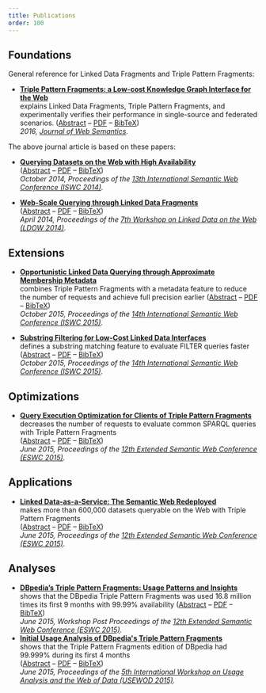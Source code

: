 ```yaml
---
title: Publications
order: 100
---
```


## Foundations
General reference for Linked Data Fragments and Triple Pattern Fragments:

- **[Triple Pattern Fragments: a Low-cost Knowledge Graph Interface for the Web](/publications/jws2016.pdf)**
  <br>
  explains Linked Data Fragments, Triple Pattern Fragments,
  and experimentally verifies their performance
  in single-source and federated scenarios.
  ([Abstract](http://ruben.verborgh.org/publications/verborgh_jws_2016/) –
   [PDF](/publications/jws2016.pdf) –
   [BibTeX](http://ruben.verborgh.org/publications/verborgh_jws_2016/verborgh_jws_2016.bib))
  <br>
  _2016, [Journal of Web Semantics](http://www.journals.elsevier.com/journal-of-web-semantics/)._

The above journal article is based on these papers:

- **[Querying Datasets on the Web with High Availability](/publications/iswc2014.pdf)**
  <br>
  ([Abstract](http://ruben.verborgh.org/publications/verborgh_iswc_2014/) –
   [PDF](/publications/iswc2014.pdf) –
   [BibTeX](http://ruben.verborgh.org/publications/verborgh_iswc_2014/verborgh_iswc_2014.bib))
  <br>
  _October 2014, Proceedings of the [13th International Semantic Web Conference (ISWC 2014)](http://iswc2014.semanticweb.org/)._

- **[Web-Scale Querying through Linked Data Fragments](/publications/ldow2014.pdf)**
  <br>
  ([Abstract](http://ruben.verborgh.org/publications/verborgh_ldow_2014/) –
   [PDF](/publications/ldow2014.pdf) –
   [BibTeX](http://ruben.verborgh.org/publications/verborgh_ldow_2014/verborgh_ldow_2014.bib))
  <br>
   _April 2014, Proceedings of the [7th Workshop on Linked Data on the Web (LDOW 2014)](http://events.linkeddata.org/ldow2014/)._

## Extensions
- **[Opportunistic Linked Data Querying through Approximate Membership Metadata](/publications/iswc2015-amf.pdf)**
  <br>
  combines Triple Pattern Fragments with a metadata feature
  to reduce the number of requests and achieve full precision earlier
  ([Abstract](http://ruben.verborgh.org/publications/vandersande_iswc_2015/) –
   [PDF](/publications/iswc2015-amf.pdf) –
   [BibTeX](http://ruben.verborgh.org/publications/vandersande_iswc_2015/vandersande_iswc_2015.bib))
  <br>
  _October 2015, Proceedings of the [14th International Semantic Web Conference (ISWC 2015)](http://iswc2015.semanticweb.org/)._

- **[Substring Filtering for Low-Cost Linked Data Interfaces](/publications/iswc2015-substring.pdf)**
  <br>
  defines a substring matching feature to evaluate FILTER queries faster
  ([Abstract](http://ruben.verborgh.org/publications/vanherwegen_iswc_2015/) –
   [PDF](/publications/iswc2015-substring.pdf) –
   [BibTeX](http://ruben.verborgh.org/publications/vanherwegen_iswc_2015/vanherwegen_iswc_2015.bib))
  <br>
  _October 2015, Proceedings of the [14th International Semantic Web Conference (ISWC 2015)](http://iswc2015.semanticweb.org/)._

## Optimizations
- **[Query Execution Optimization for Clients of Triple Pattern Fragments](/publications/eswc2015.pdf)**
  <br>
  decreases the number of requests to evaluate common SPARQL queries with Triple Pattern Fragments
  <br>
  ([Abstract](http://ruben.verborgh.org/publications/vanherwegen_eswc_2015/) –
   [PDF](/publications/eswc2015.pdf) –
   [BibTeX](http://ruben.verborgh.org/publications/vanherwegen_eswc_2015/vanherwegen_eswc_2015.bib))
  <br>
  _June 2015, Proceedings of the [12th Extended Semantic Web Conference (ESWC 2015)](http://2015.eswc-conferences.org/)._

## Applications
- **[Linked Data-as-a-Service: The Semantic Web Redeployed](/publications/eswc2015-lodl.pdf)**
  <br>
  makes more than 600,000 datasets queryable on the Web with Triple Pattern Fragments
  <br>
  ([Abstract](http://ruben.verborgh.org/publications/rietveld_eswc_2015/) –
   [PDF](/publications/eswc2015-lodl.pdf) –
   [BibTeX](http://ruben.verborgh.org/publications/rietveld_eswc_2015/rietveld_eswc_2015.bib))
  <br>
  _June 2015, Proceedings of the [12th Extended Semantic Web Conference (ESWC 2015)](http://2015.eswc-conferences.org/)._

## Analyses
- **[DBpedia’s Triple Pattern Fragments: Usage Patterns and Insights](/publications/eswc2015-workshops.pdf)**
  <br>
  shows that the DBpedia Triple Pattern Fragments was used 16.8 million times
  its first 9 months with 99.99% availability
  ([Abstract](http://ruben.verborgh.org/publications/verborgh_eswc_2015/) –
   [PDF](/publications/eswc2015-workshops.pdf) –
   [BibTeX](http://ruben.verborgh.org/publications/verborgh_eswc_2015/))
  <br>
  _June 2015, Workshop Post Proceedings of the [12th Extended Semantic Web Conference (ESWC 2015)](http://2015.eswc-conferences.org/)._
- **[Initial Usage Analysis of DBpedia's Triple Pattern Fragments](/publications/usewod2015.pdf)**
  <br>
  shows that the Triple Pattern Fragments edition of DBpedia
  had 99.999% during its first 4 months
  <br>
  ([Abstract](http://ruben.verborgh.org/publications/verborgh_usewod_2015/) –
   [PDF](/publications/usewod2015.pdf) –
   [BibTeX](http://ruben.verborgh.org/publications/rietveld_eswc_2015/verborgh_usewod_2015.bib))
  <br>
  _June 2015, Proceedings of the [5th International Workshop on Usage Analysis and the Web of Data (USEWOD 2015)](http://usewod.org/usewod2015.html)._
